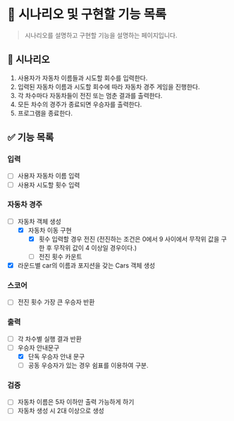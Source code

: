 # 📝 시나리오 및 구현할 기능 목록

> 시나리오를 설명하고 구현할 기능을 설명하는 페이지입니다.
>

## 📕 시나리오

1. 사용자가 자동차 이름들과 시도할 회수를 입력한다.
2. 입력된 자동차 이름과 시도할 회수에 따라 자동차 경주 게임을 진행한다.
3. 각 차수마다 자동차들이 전진 또는 멈춘 결과를 출력한다.
4. 모든 차수의 경주가 종료되면 우승자를 출력한다.
5. 프로그램을 종료한다.

## ✅ 기능 목록

### 입력

- [ ]  사용자 자동차 이름 입력
- [ ]  사용자 시도할 횟수 입력

### 자동차 경주

- [ ]  자동차 객체 생성
    - [x]  자동차 이동 구현
        - [x]  횟수 입력할 경우 전진 (전진하는 조건은 0에서 9 사이에서 무작위 값을 구한 후 무작위 값이 4 이상일 경우이다.)
        - [ ]  전진 횟수 카운트
- [x] 라운드별 car의 이름과 포지션을 갖는 Cars 객체 생성

### 스코어

- [ ]  전진 횟수 가장 큰 우승자 반환

### 출력

- [ ]  각 차수별 실행 결과 반환
- [ ] 우승자 안내문구
    - [x]  단독 우승자 안내 문구
    - [ ]  공동 우승자가 있는 경우 쉼표를 이용하여 구분.

### 검증

- [ ]  자동차 이름은 5자 이하만 출력 가능하게 하기
- [ ]  자동차 생성 시 2대 이상으로 생성
